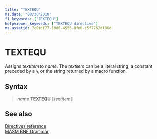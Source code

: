 ```yaml
---
title: "TEXTEQU"
ms.date: "08/30/2018"
f1_keywords: ["TEXTEQU"]
helpviewer_keywords: ["TEXTEQU directive"]
ms.assetid: 7c01df77-10d6-4555-8fe0-c5f7762df86d
---
```

# TEXTEQU

Assigns *textitem* to *name*. The *textitem* can be a literal string, a constant preceded by a `%`, or the string returned by a macro function.

## Syntax

> *name* **TEXTEQU** ⟦*textitem*⟧

## See also

[Directives reference](directives-reference.md)<br/>
[MASM BNF Grammar](masm-bnf-grammar.md)
